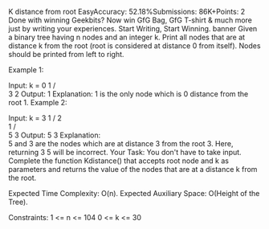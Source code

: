 K distance from root
EasyAccuracy: 52.18%Submissions: 86K+Points: 2
 Done with winning Geekbits? Now win GfG Bag, GfG T-shirt & much more just by writing your experiences. Start Writing, Start Winning.
banner
Given a binary tree having n nodes and an integer k. Print all nodes that are at distance k from the root (root is considered at distance 0 from itself). Nodes should be printed from left to right.

Example 1:

Input:
k = 0
      1
    /   \
   3     2
Output: 
1
Explanation: 
1 is the only node which is 0 distance from the root 1.
Example 2:

Input:
k = 3
        1
       /
      2
       \
        1
      /  \
     5    3
Output: 
5 3
Explanation:  
5 and 3 are the nodes which are at distance 3 from the root 3.
Here, returning 3 5 will be incorrect.
Your Task:
You don't have to take input. Complete the function Kdistance() that accepts root node and k as parameters and returns the value of the nodes that are at a distance k from the root.

Expected Time Complexity: O(n).
Expected Auxiliary Space: O(Height of the Tree).

Constraints:
1 <= n <= 104
0 <= k <= 30

